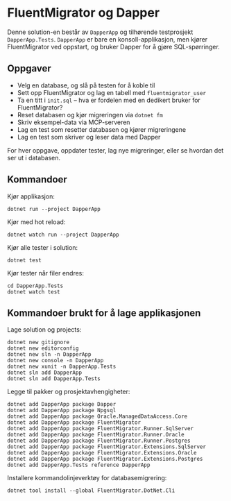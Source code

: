 # FluentMigrator og Dapper

Denne solution-en består av `DapperApp` og tilhørende testprosjekt `DapperApp.Tests`.
`DapperApp` er bare en konsoll-applikasjon, men kjører FluentMigrator ved oppstart, og bruker Dapper for å gjøre SQL-spørringer.

## Oppgaver

- Velg en database, og slå på testen for å koble til
- Sett opp FluentMigrator og lag en tabell med `fluentmigrator_user`
- Ta en titt i `init.sql` – hva er fordelen med en dedikert bruker for FluentMigrator?
- Reset databasen og kjør migreringen via `dotnet fm`
- Skriv eksempel-data via MCP-serveren
- Lag en test som resetter databasen og kjører migreringene
- Lag en test som skriver og leser data med Dapper

For hver oppgave, oppdater tester, lag nye migreringer, eller se hvordan det ser ut i databasen.

## Kommandoer

Kjør applikasjon:

```
dotnet run --project DapperApp
```

Kjør med hot reload:

```
dotnet watch run --project DapperApp
```

Kjør alle tester i solution:

```
dotnet test
```

Kjør tester når filer endres:

```
cd DapperApp.Tests
dotnet watch test
```

## Kommandoer brukt for å lage applikasjonen

Lage solution og projects:

```
dotnet new gitignore
dotnet new editorconfig
dotnet new sln -n DapperApp
dotnet new console -n DapperApp
dotnet new xunit -n DapperApp.Tests
dotnet sln add DapperApp
dotnet sln add DapperApp.Tests
```

Legge til pakker og prosjektavhengigheter:

```
dotnet add DapperApp package Dapper
dotnet add DapperApp package Npgsql
dotnet add DapperApp package Oracle.ManagedDataAccess.Core
dotnet add DapperApp package FluentMigrator
dotnet add DapperApp package FluentMigrator.Runner.SqlServer
dotnet add DapperApp package FluentMigrator.Runner.Oracle
dotnet add DapperApp package FluentMigrator.Runner.Postgres
dotnet add DapperApp package FluentMigrator.Extensions.SqlServer
dotnet add DapperApp package FluentMigrator.Extensions.Oracle
dotnet add DapperApp package FluentMigrator.Extensions.Postgres
dotnet add DapperApp.Tests reference DapperApp
```

Installere kommandolinjeverktøy for databasemigrering:

```
dotnet tool install --global FluentMigrator.DotNet.Cli
```
